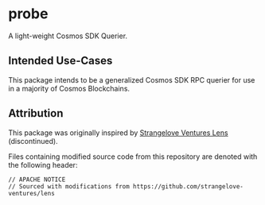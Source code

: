 # probe

A light-weight Cosmos SDK Querier.

## Intended Use-Cases

This package intends to be a generalized Cosmos SDK RPC querier for use in a majority of Cosmos Blockchains.

## Attribution

This package was originally inspired by [Strangelove Ventures Lens](https://github.com/strangelove-ventures/lens) (discontinued).

Files containing modified source code from this repository are denoted with the following header:

```
// APACHE NOTICE
// Sourced with modifications from https://github.com/strangelove-ventures/lens
```